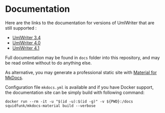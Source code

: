# Documentation

Here are the links to the documentation for versions of UmlWriter that are still supported : 

- [UmlWriter 3.4](http://llaville.github.io/umlwriter/3.4/)
- [UmlWriter 4.0](http://llaville.github.io/umlwriter/4.0/)
- [UmlWriter 4.1](http://llaville.github.io/umlwriter/4.1/)

Full documentation may be found in `docs` folder into this repository, and may be read online without to do anything else.

As alternative, you may generate a professional static site with [Material for MkDocs][mkdocs-material].

Configuration file `mkdocs.yml` is available and if you have Docker support, 
the documentation site can be simply build with following command:

```shell
docker run --rm -it -u "$(id -u):$(id -g)" -v ${PWD}:/docs squidfunk/mkdocs-material build --verbose
```

[mkdocs-material]: https://github.com/squidfunk/mkdocs-material

